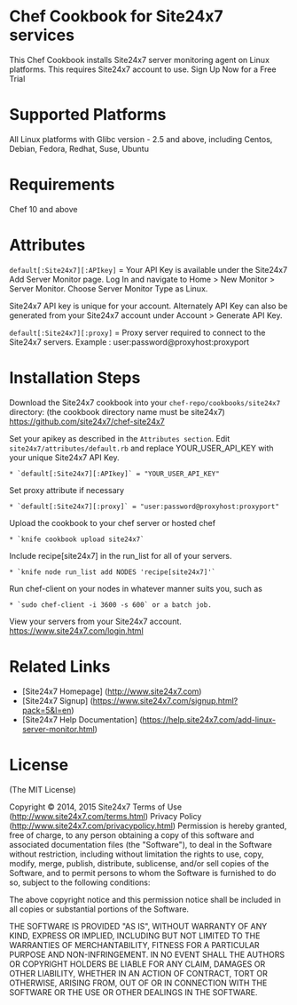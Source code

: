 
Chef Cookbook for Site24x7 services
===========

This Chef Cookbook installs Site24x7 server monitoring agent on Linux platforms. This 
requires Site24x7 account to use. Sign Up Now for a Free Trial  


Supported Platforms 
============

All Linux platforms with Glibc version - 2.5 and above,  including Centos, Debian, Fedora, 
Redhat, Suse, Ubuntu


Requirements
============

Chef 10 and above


Attributes
==========

`default[:Site24x7][:APIkey]` = Your API Key is available under the Site24x7 Add Server 
Monitor page. Log In and navigate to Home > New Monitor > Server Monitor. Choose 
Server Monitor Type as Linux. 

Site24x7 API key is unique for your account. Alternately API Key can also be generated from 
your Site24x7 account under Account > Generate API Key.  

`default[:Site24x7][:proxy]` = Proxy server required to connect to the Site24x7 servers. Example 
: user:password@proxyhost:proxyport 


Installation Steps
==========
 Download the Site24x7 cookbook into your `chef-repo/cookbooks/site24x7` directory: (the cookbook directory name must be site24x7)
https://github.com/site24x7/chef-site24x7 

 Set your apikey as described in the `Attributes section`. Edit `site24x7/attributes/default.rb` and replace  YOUR_USER_API_KEY with your unique Site24x7 API Key. 

	* `default[:Site24x7][:APIkey]` = "YOUR_USER_API_KEY"

 Set proxy attribute if necessary

	* `default[:Site24x7][:proxy]` = "user:password@proxyhost:proxyport"

 Upload the cookbook to your chef server or hosted chef

	* `knife cookbook upload site24x7`

 Include recipe[site24x7] in the run_list for all of your servers.

	* `knife node run_list add NODES 'recipe[site24x7]'`


 Run chef-client on your nodes in whatever manner suits you, such as

	* `sudo chef-client -i 3600 -s 600` or a batch job.

 View your servers from your Site24x7 account. https://www.site24x7.com/login.html


Related Links
=====
* [Site24x7 Homepage] (http://www.site24x7.com)
* [Site24x7 Signup] (https://www.site24x7.com/signup.html?pack=5&l=en)
* [Site24x7 Help Documentation] (https://help.site24x7.com/add-linux-server-monitor.html)


License
=======

(The MIT License)

Copyright © 2014, 2015 Site24x7
Terms of Use (http://www.site24x7.com/terms.html)
Privacy Policy (http://www.site24x7.com/privacypolicy.html)
Permission is hereby granted, free of charge, to any person obtaining a
copy of this software and associated documentation files (the "Software"),
to deal in the Software without restriction, including without
limitation the rights to use, copy, modify, merge, publish, distribute,
sublicense, and/or sell copies of the Software, and to permit persons
to whom the Software is furnished to do so, subject to the following conditions:

The above copyright notice and this permission notice shall be included
in all copies or substantial portions of the Software.

THE SOFTWARE IS PROVIDED "AS IS", WITHOUT WARRANTY OF ANY KIND, EXPRESS
OR IMPLIED, INCLUDING BUT NOT LIMITED TO THE WARRANTIES OF MERCHANTABILITY,
FITNESS FOR A PARTICULAR PURPOSE AND NON-INFRINGEMENT. IN NO EVENT SHALL
THE AUTHORS OR COPYRIGHT HOLDERS BE LIABLE FOR ANY CLAIM, DAMAGES OR
OTHER LIABILITY, WHETHER IN AN ACTION OF CONTRACT, TORT OR OTHERWISE,
ARISING FROM, OUT OF OR IN CONNECTION WITH THE SOFTWARE OR THE USE OR
OTHER DEALINGS IN THE SOFTWARE.



